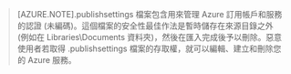> [AZURE.NOTE].publishsettings 檔案包含用來管理 Azure 訂用帳戶和服務的認證 (未編碼)。這個檔案的安全性最佳作法是暫時儲存在來源目錄之外 (例如在 Libraries\\Documents 資料夾)，然後在匯入完成後予以刪除。惡意使用者若取得 .publishsettings 檔案的存取權，就可以編輯、建立和刪除您的 Azure 服務。

<!---HONumber=August15_HO6-->